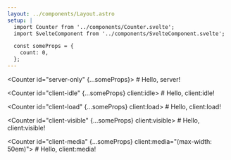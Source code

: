```yaml
---
layout: ../components/Layout.astro
setup: |
  import Counter from '../components/Counter.svelte';
  import SvelteComponent from '../components/SvelteComponent.svelte';

  const someProps = {
    count: 0,
  };
---
```


<Counter id="server-only" {...someProps}>
	# Hello, server!
</Counter>

<Counter id="client-idle" {...someProps} client:idle>
	# Hello, client:idle!
</Counter>

<Counter id="client-load" {...someProps} client:load>
	# Hello, client:load!
</Counter>

<Counter id="client-visible" {...someProps} client:visible>
	# Hello, client:visible!
</Counter>

<Counter id="client-media" {...someProps} client:media="(max-width: 50em)">
	# Hello, client:media!
</Counter>

<SvelteComponent id="client-only" client:only="svelte" />
